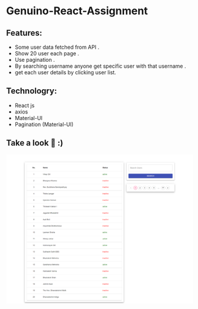 # Genuino-React-Assignment

## Features:
+ Some user data fetched from API .
+ Show 20 user each page .
+ Use pagination .
+ By searching username anyone get specific user with that username .
+ get each user details by clicking user list.


## Technologry:
+ React js
+ axios
+ Material-UI
+ Pagination (Material-UI)

## Take a look 🎇 :)
![alt_text](src/home.png)
